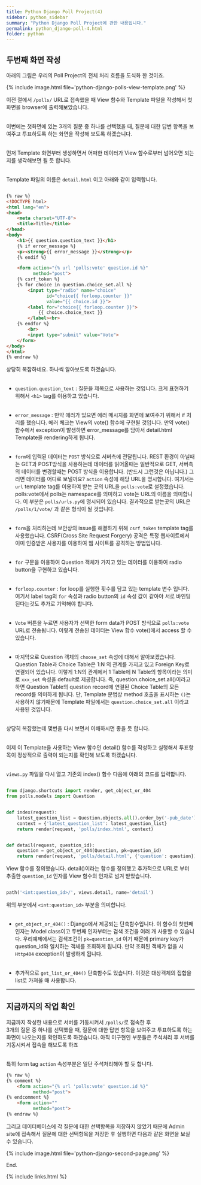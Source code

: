```yaml
---
title: Python Django Poll Project(4)
sidebar: python_sidebar
summary: "Python Django Poll Project에 관한 내용입니다."
permalink: python_django-poll-4.html
folder: python
---
```


## 두번째 화면 작성

아래의 그림은 우리의 Poll Project의 전체 처리 흐름을 도식화 한 것이죠.

{% include image.html
file='python-django-polls-view-template.png'
%}
<br>

이전 절에서 `/polls/` URL로 접속했을 때 View 함수와 Template 파일을 작성해서
첫 화면을 browser에 출력해보았습니다.
<br><br>

이번에는 첫화면에 있는 3개의 질문 중 하나를 선택했을 때, 질문에 대한 답변 항목을
보여주고 투표하도록 하는 화면을 작성해 보도록 하겠습니다.
<br><br>

먼저 Template 화면부터 생성하면서 어떠한 데이터가 View 함수로부터 넘어오면 되는지를
생각해보면 될 듯 합니다.
<br><br>

Template 파일의 이름은 `detail.html` 이고 아래와 같이 입력합니다.

~~~html

{% raw %}
<!DOCTYPE html>
<html lang="en">
<head>
    <meta charset="UTF-8">
    <title>Title</title>
</head>
<body>
    <h1>{{ question.question_text }}</h1>
    {% if error_message %}
    <p><strong>{{ error_message }}</strong></p>
    {% endif %}

    <form action="{% url 'polls:vote' question.id %}"
          method="post">
    {% csrf_token %}
    {% for choice in question.choice_set.all %}
        <input type="radio" name="choice"
               id="choice{{ forloop.counter }}"
               value="{{ choice.id }}">
        <label for="choice{{ forloop.counter }}">
            {{ choice.choice_text }}
        </label><br>
    {% endfor %}
        <br>
        <input type="submit" value="Vote">
    </form>
</body>
</html>
{% endraw %}

~~~

상당히 복잡하네요. 하나씩 알아보도록 하겠습니다.
<br><br>

* `question.question_text` : 질문을 제목으로 사용하는 것입니다. 크게 표현하기 위해서 `<h1>` tag를 이용하고 있습니다.
<br><br>

* `error_message` : 만약 에러가 있으면 에러 메시지를 화면에 보여주기 위해서 if 처리를 했습니다. 
에러 체크는 View의 vote() 함수에 구현될 것입니다. 만약 vote() 함수에서 exception이 발생하면 error_message를 담아서 
detail.html Template을 rendering하게 됩니다.
<br><br>

* `form`에 입력된 데이터는 `POST` 방식으로 서버측에 전달됩니다. REST 환경이 아닐때는 GET과 POST방식을 사용하는데 
데이터를 읽어올때는 일반적으로 GET, 서버측의 데이터를 변경할때는 POST 방식을 이용합니다. (반드시 그런것은 아닙니다.) 
그러면 데이터를 어디로 보낼까요? `action` 속성에 해당 URL을 명시합니다. 여기서는 `url` template tag를 이용하여 받는 곳의
URL을 `polls:vote`로 설정했습니다. polls:vote에서 polls는 namespace를 의미하고 vote는 URL의 이름을 의미합니다. 
이 부분은 `polls/urls.py`에 명시되어 있습니다. 결과적으로 받는곳의 URL은 `/polls/1/vote/` 과 같은 형식이 될 것입니다.
<br><br>

* `form`을 처리하는데 보안상의 issue를 해결하기 위해 `csrf_token` template tag를 사용했습니다. 
CSRF(Cross Site Request Forgery) 공격은 특정 웹사이트에서 이미 인증받은 사용자를 이용하여 웹 사이트를 공격하는 방법입니다.
<br><br>

* `for` 구문을 이용하여 Question 객체가 가지고 있는 데이터를 이용하여 radio button을 구현하고 있습니다.
<br><br>

* `forloop.counter` : for loop를 실행한 횟수를 담고 있는 template 변수 입니다. 여기서 label tag의 `for` 속성과 
radio button의 `id` 속성 값이 같아야 서로 바인딩 된다는것도 추가로 기억해야 합니다.
<br><br>

* `Vote` 버튼을 누르면 사용자가 선택한 form data가 POST 방식으로 `polls:vote` URL로 전송됩니다. 이렇게 전송된 데이터는 
View 함수 vote()에서 access 할 수 있습니다.
<br><br>

* 마지막으로 Question 객체의 `choose_set` 속성에 대해서 알아보겠습니다. Question Table과 Choice Table은 1:N 의 관계를 
가지고 있고 Foreign Key로 연결되어 있습니다. 이렇게 1:N의 관계에서 1 Table에 N Table의 항목이라는 의미로 `xxx_set` 속성을 
default로 제공합니다. 즉, question.choice_set.all()이라고 하면 Question Table의 question record에 연결된 Choice Table의
모든 record를 의미하게 됩니다. 단, Template 문법상 method 호출을 표시하는 `()`는 사용하지 않기때문에 Template 파일에서는 
`question.choice_set.all` 이라고 사용된 것입니다.
<br><br>

상당히 복잡했는데 몇번을 다시 보면서 이해하시면 좋을 듯 합니다.
<br><br>

이제 이 Template을 사용하는 View 함수인 detail() 함수를 작성하고 실행해서 투표항목이 정상적으로
출력이 되는지를 확인해 보도록 하겠습니다.
<br><br>

`views.py` 파일을 다시 열고 기존의 index() 함수 다음에 아래의 코드를 입력합니다.

~~~python

from django.shortcuts import render, get_object_or_404
from polls.models import Question


def index(request):
    latest_question_list = Question.objects.all().order_by('-pub_date')[:5]
    context = {'latest_question_list': latest_question_list}
    return render(request, 'polls/index.html', context)


def detail(request, question_id):
    question = get_object_or_404(Question, pk=question_id)
    return render(request, 'polls/detail.html', {'question': question})

~~~  

View 함수를 정의했습니다. detail()이라는 함수를 정의했고 추가적으로 URL로 부터 추출한
`question_id` 인자를 View 함수의 인자로 넘겨 받았습니다.

~~~python

path('<int:question_id>/', views.detail, name='detail')

~~~

위의 부분에서 `<int:question_id>` 부분을 의미합니다.
<br><br>

* `get_object_or_404()` : Django에서 제공되는 단축함수입니다. 이 함수의 첫번째 인자는 Model class이고 두번째 인자부터는 
검색 조건을 여러 개 사용할 수 있습니다. 우리예제에서는 검색조건이 `pk=question_id` 이기 때문에 primary key가 question_id와 
일치하는 객체를 조회하게 됩니다. 만약 조회된 객체가 없을 시 `Http404` exception이 발생하게 됩니다.
<br><br>

* 추가적으로 `get_list_or_404()` 단축함수도 있습니다. 이것은 대상객체의 집합을 list로 가져올 때 사용합니다.

---

## 지금까지의 작업 확인

지금까지 작성한 내용으로 서버를 기동시켜서 `/polls/`로 접속한 후  
3개의 질문 중 하나를 선택했을 때, 질문에 대한 답변 항목을 보여주고
투표하도록 하는 화면이 나오는지를 확인하도록 하겠습니다.
아직 미구현인 부분들은 주석처리 후 서버를 기동시켜서 접속을 해보도록 하죠
<br><br>

특히 form tag `action` 속성부분은 일단 주석처리해야 할 듯 합니다.

~~~html
{% raw %}
{% comment %}
    <form action="{% url 'polls:vote' question.id %}"
          method="post">
{% endcomment %}
    <form action=""
          method="post">
{% endraw %}
~~~

그리고 데이터베이스에 각 질문에 대한 선택항목을 저장하지 않았기 때문에
Admin site에 접속해서 질문에 대한 선택항목을 저장한 후 실행하면 다음과 같은 화면을
보실 수 있습니다.

{% include image.html
file='python-django-second-page.png'
%}
<br>

End.

{% include links.html %}
